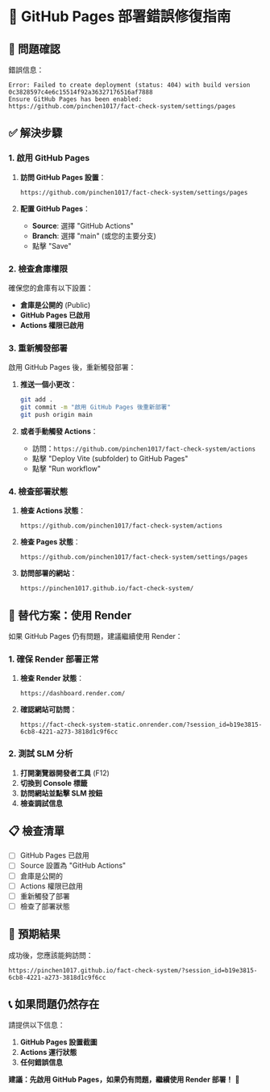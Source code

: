 # 🚀 GitHub Pages 部署錯誤修復指南

## 🚨 問題確認

錯誤信息：
```
Error: Failed to create deployment (status: 404) with build version 0c3828597c4e6c15514f92a36327176516af7888
Ensure GitHub Pages has been enabled: https://github.com/pinchen1017/fact-check-system/settings/pages
```

## ✅ 解決步驟

### 1. 啟用 GitHub Pages

1. **訪問 GitHub Pages 設置**：
   ```
   https://github.com/pinchen1017/fact-check-system/settings/pages
   ```

2. **配置 GitHub Pages**：
   - **Source**: 選擇 "GitHub Actions"
   - **Branch**: 選擇 "main" (或您的主要分支)
   - 點擊 "Save"

### 2. 檢查倉庫權限

確保您的倉庫有以下設置：
- **倉庫是公開的** (Public)
- **GitHub Pages 已啟用**
- **Actions 權限已啟用**

### 3. 重新觸發部署

啟用 GitHub Pages 後，重新觸發部署：

1. **推送一個小更改**：
   ```bash
   git add .
   git commit -m "啟用 GitHub Pages 後重新部署"
   git push origin main
   ```

2. **或者手動觸發 Actions**：
   - 訪問：`https://github.com/pinchen1017/fact-check-system/actions`
   - 點擊 "Deploy Vite (subfolder) to GitHub Pages"
   - 點擊 "Run workflow"

### 4. 檢查部署狀態

1. **檢查 Actions 狀態**：
   ```
   https://github.com/pinchen1017/fact-check-system/actions
   ```

2. **檢查 Pages 狀態**：
   ```
   https://github.com/pinchen1017/fact-check-system/settings/pages
   ```

3. **訪問部署的網站**：
   ```
   https://pinchen1017.github.io/fact-check-system/
   ```

## 🔧 替代方案：使用 Render

如果 GitHub Pages 仍有問題，建議繼續使用 Render：

### 1. 確保 Render 部署正常

1. **檢查 Render 狀態**：
   ```
   https://dashboard.render.com/
   ```

2. **確認網站可訪問**：
   ```
   https://fact-check-system-static.onrender.com/?session_id=b19e3815-6cb8-4221-a273-3818d1c9f6cc
   ```

### 2. 測試 SLM 分析

1. **打開瀏覽器開發者工具** (F12)
2. **切換到 Console 標籤**
3. **訪問網站並點擊 SLM 按鈕**
4. **檢查調試信息**

## 📋 檢查清單

- [ ] GitHub Pages 已啟用
- [ ] Source 設置為 "GitHub Actions"
- [ ] 倉庫是公開的
- [ ] Actions 權限已啟用
- [ ] 重新觸發了部署
- [ ] 檢查了部署狀態

## 🎯 預期結果

成功後，您應該能夠訪問：
```
https://pinchen1017.github.io/fact-check-system/?session_id=b19e3815-6cb8-4221-a273-3818d1c9f6cc
```

## 📞 如果問題仍然存在

請提供以下信息：
1. **GitHub Pages 設置截圖**
2. **Actions 運行狀態**
3. **任何錯誤信息**

**建議：先啟用 GitHub Pages，如果仍有問題，繼續使用 Render 部署！** 🚀
